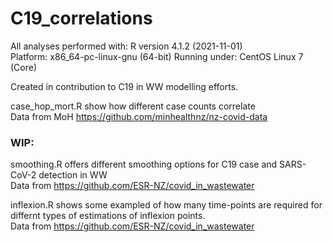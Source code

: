 # C19_correlations
All analyses performed with: 
R version 4.1.2 (2021-11-01) </br>
Platform: x86_64-pc-linux-gnu (64-bit)
Running under: CentOS Linux 7 (Core)</br>

Created in contribution to C19 in WW modelling efforts.  

case_hop_mort.R show how different case counts correlate  </br>
   Data from MoH https://github.com/minhealthnz/nz-covid-data<br>
 
### WIP:
smoothing.R offers different smoothing options for C19 case and SARS-CoV-2 detection in WW </br>
   Data from https://github.com/ESR-NZ/covid_in_wastewater</br>
   
inflexion.R shows some exampled of how many time-points are required for differnt types of estimations of inflexion points.</br>
   Data from https://github.com/ESR-NZ/covid_in_wastewater</br>
